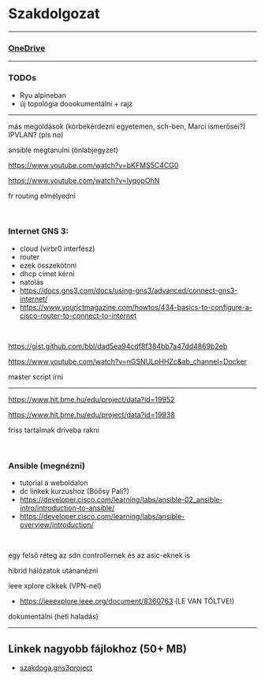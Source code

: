 # Szakdolgozat 

---

### [OneDrive](https://bmeedu-my.sharepoint.com/personal/dengyel_b_edu_bme_hu/_layouts/15/onedrive.aspx?id=%2Fpersonal%2Fdengyel_b_edu_bme_hu%2FDocuments%2FÖnlab&ga=1)


---

### TODOs
- Ryu alpineban
- új topológia doookumentálni + rajz

---

más megoldások (körbekérdezni egyetemen, sch-ben, Marci ismerősei?)
	IPVLAN? (pls no)

ansible megtanulni (önlabjegyzet)

https://www.youtube.com/watch?v=bKFMS5C4CG0

https://www.youtube.com/watch?v=IyqopOhN

fr routing elmélyedni

<br>

### Internet GNS 3:
- cloud (virbr0 interfész)
- router
- ezek összekötnni
- dhcp címet kérni
- natolás
- https://docs.gns3.com/docs/using-gns3/advanced/connect-gns3-internet/
- https://www.yourictmagazine.com/howtos/434-basics-to-configure-a-cisco-router-to-connect-to-internet

<br>

https://gist.github.com/bbl/dad5ea94cdf8f384bb7a47dd4869b2eb

https://www.youtube.com/watch?v=nGSNULpHHZc&ab_channel=Docker

master script írni

---

https://www.hit.bme.hu/edu/project/data?id=19952

https://www.hit.bme.hu/edu/project/data?id=19938

friss tartalmak driveba rakni

<br>

### Ansible (megnézni)
- tutorial a weboldalon
- dc linkek kurzushoz (Böősy Pali?)
- https://developer.cisco.com/learning/labs/ansible-02_ansible-intro/introduction-to-ansible/
- https://developer.cisco.com/learning/labs/ansible-overview/introduction/

<br>

egy felső réteg az sdn controllernek és az asic-eknek is

hibrid hálózatok utánanézni

ieee xplore cikkek (VPN-nel)
- https://ieeexplore.ieee.org/document/8360763 (LE VAN TÖLTVE!)

dokumentálni (heti haladás)

---

## Linkek nagyobb fájlokhoz (50+ MB)

- [szakdoga.gns3project](https://bmeedu-my.sharepoint.com/personal/dengyel_b_edu_bme_hu/_layouts/15/onedrive.aspx?id=%2Fpersonal%2Fdengyel%5Fb%5Fedu%5Fbme%5Fhu%2FDocuments%2F%C3%96nlab%2Fszakdoga%2Egns3project&parent=%2Fpersonal%2Fdengyel%5Fb%5Fedu%5Fbme%5Fhu%2FDocuments%2F%C3%96nlab)
